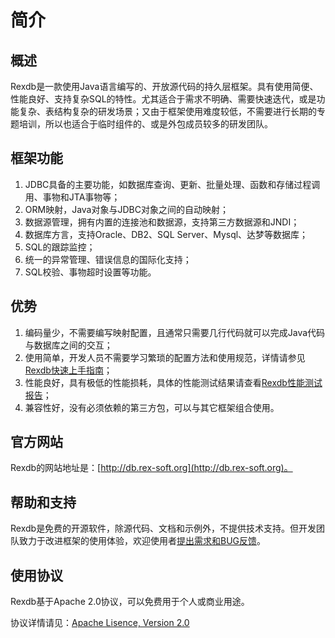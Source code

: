# 简介 #
## 概述 ##
Rexdb是一款使用Java语言编写的、开放源代码的持久层框架。具有使用简便、性能良好、支持复杂SQL的特性。尤其适合于需求不明确、需要快速迭代，或是功能复杂、表结构复杂的研发场景；又由于框架使用难度较低，不需要进行长期的专题培训，所以也适合于临时组件的、或是外包成员较多的研发团队。

## 框架功能 ##

1. JDBC具备的主要功能，如数据库查询、更新、批量处理、函数和存储过程调用、事物和JTA事物等；
2. ORM映射，Java对象与JDBC对象之间的自动映射；
3. 数据源管理，拥有内置的连接池和数据源，支持第三方数据源和JNDI；
4. 数据库方言，支持Oracle、DB2、SQL Server、Mysql、达梦等数据库；
5. SQL的跟踪监控；
6. 统一的异常管理、错误信息的国际化支持；
7. SQL校验、事物超时设置等功能。


## 优势 ##

1. 编码量少，不需要编写映射配置，且通常只需要几行代码就可以完成Java代码与数据库之间的交互；
1. 使用简单，开发人员不需要学习繁琐的配置方法和使用规范，详情请参见[Rexdb快速上手指南](quick-start.html)；
4. 性能良好，具有极低的性能损耗，具体的性能测试结果请查看[Rexdb性能测试报告](http://#)；
5. 兼容性好，没有必须依赖的第三方包，可以与其它框架组合使用。

## 官方网站 ##

Rexdb的网站地址是：[http://db.rex-soft.org](http://db.rex-soft.org)。

## 帮助和支持 ##

Rexdb是免费的开源软件，除源代码、文档和示例外，不提供技术支持。但开发团队致力于改进框架的使用体验，欢迎使用者[提出需求和BUG反馈](http://#)。

## 使用协议 ##

Rexdb基于Apache 2.0协议，可以免费用于个人或商业用途。

协议详情请见：[Apache Lisence, Version 2.0](http://www.apache.org/licenses/LICENSE-2.0.html)